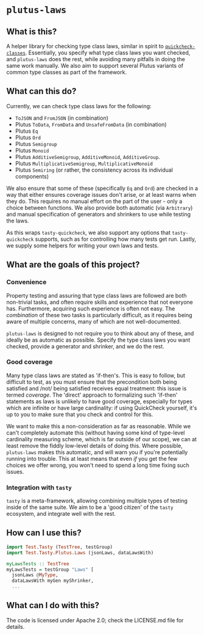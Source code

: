 # `plutus-laws`

## What is this?

A helper library for checking type class laws, similar in spirit to
[`quickcheck-classes`](https://hackage.haskell.org/package/quickcheck-classes).
Essentially, you specify what type class laws you want checked, and
`plutus-laws` does the rest, while avoiding many pitfalls in doing the same work
manually. We also aim to support several Plutus variants of common type classes
as part of the framework.

## What can this do?

Currently, we can check type class laws for the following:

* `ToJSON` and `FromJSON` (in combination)
* Plutus `ToData`, `FromData` and `UnsafeFromData` (in combination)
* Plutus `Eq`
* Plutus `Ord`
* Plutus `Semigroup`
* Plutus `Monoid`
* Plutus `AdditiveSemigroup`, `AdditiveMonoid`, `AdditiveGroup`.
* Plutus `MultiplicativeSemigroup`, `MultiplicativeMonoid`
* Plutus `Semiring` (or rather, the consistency across its individual
  components)

We also ensure that some of these (specifically `Eq` and `Ord`) are checked in a
way that either ensures coverage issues don't arise, or at least warns when they
do. This requires no manual effort on the part of the user - only a choice
between functions. We also provide both automatic (via `Arbitrary`) and manual
specification of generators and shrinkers to use while testing the laws.

As this wraps `tasty-quickcheck`, we also support any options that
`tasty-quickcheck` supports, such as for controlling how many tests get run.
Lastly, we supply some helpers for writing your own laws and tests.

## What are the goals of this project?

### Convenience

Property testing and assuring that type class laws are followed are both
non-trivial tasks, and often require skills and experience that not everyone
has. Furthermore, acquiring such experience is often not easy. The _combination_
of these two tasks is particularly difficult, as it requires being aware of
multiple concerns, many of which are not well-documented.

`plutus-laws` is designed to not require you to think about any of these, and
ideally be as automatic as possible. Specify the type class laws you want
checked, provide a generator and shrinker, and we do the rest.

### Good coverage

Many type class laws are stated as 'if-then's. This is easy to follow, but
difficult to test, as you must ensure that the precondition both being satisfied
and /not/ being satisfied receives equal treatment: this issue is termed
_coverage_. The 'direct' approach to formalizing such 'if-then' statements as
laws is unlikely to have good coverage, especially for types which are infinite
or have large cardinality: if using QuickCheck yourself, it's up to you to make
sure that you check and control for this.

We want to make this a non-consideration as far as reasonable. While we can't
completely automate this (without having some kind of type-level cardinality
measuring scheme, which is far outside of our scope), we can at least remove the
fiddly low-level details of doing this. Where possible, `plutus-laws` makes this
automatic, and will warn you if you're potentially running into trouble. This at
least means that even _if_ you get the few choices we offer wrong, you won't
need to spend a long time fixing such issues.

### Integration with `tasty`

`tasty` is a meta-framework, allowing combining multiple types of testing inside
of the same suite. We aim to be a 'good citizen' of the `tasty` ecosystem, and
integrate well with the rest.

## How can I use this?

```haskell
import Test.Tasty (TestTree, testGroup)
import Test.Tasty.Plutus.Laws (jsonLaws, dataLawsWith)

myLawsTests :: TestTree
myLawsTests = testGroup "Laws" [
  jsonLaws @MyType,
  dataLawsWith myGen myShrinker,
  ...
```

## What can I do with this?

The code is licensed under Apache 2.0; check the LICENSE.md file for details.
